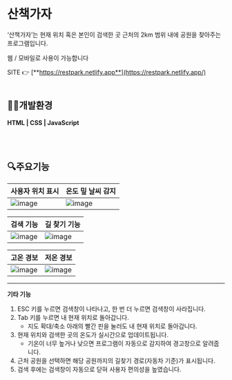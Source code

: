 # 산책가자

‘산책가자’는 현재 위치 혹은 본인이 검색한 곳 근처의 2km 범위 내에 공원을 찾아주는 프로그램입니다.

웹 / 모바일로 사용이 가능합니다

SITE 👉 [**https://restpark.netlify.app**](https://restpark.netlify.app/)
<br/><br/>

## 👨‍💻개발환경

**HTML | CSS | JavaScript**

<br/><br/>

## 🔍주요기능

|사용자 위치 표시| 온도 밒 날씨 감지|
|----------------|-------------------|
|![image](https://github.com/user-attachments/assets/2f52bb5b-bc14-49dd-9e91-7364cace602d)|![image](https://github.com/user-attachments/assets/a51b7ed2-123e-4792-8cf1-c054bb3983ea)|


|검색 기능|길 찾기 기능|
|---------|-------------|
|![image](https://github.com/user-attachments/assets/ab28eb95-bfc2-4cc3-8f24-ab1072443e4f)|![image](https://github.com/user-attachments/assets/6e1b583c-b7ac-49dd-a260-19648b280c33)|


|고온 경보|저온 경보|
|---------|----------|
|![image](https://github.com/user-attachments/assets/28d6b5a7-9366-4b32-bfd7-5f3a218581af)|![image](https://github.com/user-attachments/assets/037c580d-bbff-48a1-9d6b-1518d91e7dea)|

---

**기타 기능**

1. ESC 키를 누르면 검색창이 나타나고, 한 번 더 누르면 검색창이 사라집니다.
2. Tab 키를 누르면 내 현재 위치로 돌아갑니다.
    - 지도 확대/축소 아래의 빨간 핀을 눌러도 내 현재 위치로 돌아갑니다.
3. 현재 위치와 검색한 곳의 온도가 실시간으로 업데이트됩니다.
    - 기온이 너무 높거나 낮으면 프로그램이 자동으로 감지하여 경고창으로 알려줍니다.
4. 근처 공원을 선택하면 해당 공원까지의 길찾기 경로(자동차 기준)가 표시됩니다.
5. 검색 후에는 검색창이 자동으로 닫혀 사용자 편의성을 높였습니다.
